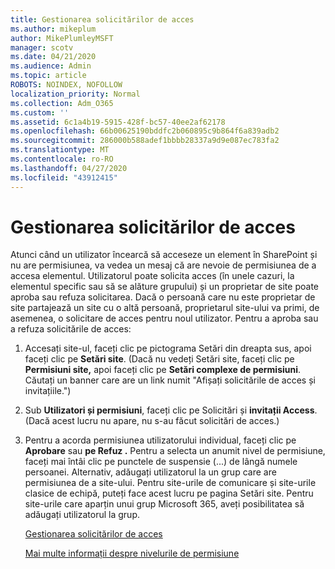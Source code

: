 ```yaml
---
title: Gestionarea solicitărilor de acces
ms.author: mikeplum
author: MikePlumleyMSFT
manager: scotv
ms.date: 04/21/2020
ms.audience: Admin
ms.topic: article
ROBOTS: NOINDEX, NOFOLLOW
localization_priority: Normal
ms.collection: Adm_O365
ms.custom: ''
ms.assetid: 6c1a4b19-5915-428f-bc57-40ee2af62178
ms.openlocfilehash: 66b00625190bddfc2b060895c9b864f6a839adb2
ms.sourcegitcommit: 286000b588adef1bbbb28337a9d9e087ec783fa2
ms.translationtype: MT
ms.contentlocale: ro-RO
ms.lasthandoff: 04/27/2020
ms.locfileid: "43912415"
---
```

# <a name="manage-access-requests"></a>Gestionarea solicitărilor de acces

Atunci când un utilizator încearcă să acceseze un element în SharePoint și nu are permisiunea, va vedea un mesaj că are nevoie de permisiunea de a accesa elementul. Utilizatorul poate solicita acces (în unele cazuri, la elementul specific sau să se alăture grupului) și un proprietar de site poate aproba sau refuza solicitarea. Dacă o persoană care nu este proprietar de site partajează un site cu o altă persoană, proprietarul site-ului va primi, de asemenea, o solicitare de acces pentru noul utilizator. Pentru a aproba sau a refuza solicitările de acces:
  
1. Accesați site-ul, faceți clic pe pictograma Setări din dreapta sus, apoi faceți clic pe **Setări site**. (Dacă nu vedeți Setări site, faceți clic pe **Permisiuni site,** apoi faceți clic pe **Setări complexe de permisiuni**. Căutați un banner care are un link numit "Afișați solicitările de acces și invitațiile.")
    
2. Sub **Utilizatori și permisiuni**, faceți clic pe Solicitări și **invitații Access**. (Dacă acest lucru nu apare, nu s-au făcut solicitări de acces.)
    
3. Pentru a acorda permisiunea utilizatorului individual, faceți clic pe **Aprobare** sau **pe Refuz .** Pentru a selecta un anumit nivel de permisiune, faceți mai întâi clic pe punctele de suspensie (...) de lângă numele persoanei. Alternativ, adăugați utilizatorul la un grup care are permisiunea de a site-ului. Pentru site-urile de comunicare și site-urile clasice de echipă, puteți face acest lucru pe pagina Setări site. Pentru site-urile care aparțin unui grup Microsoft 365, aveți posibilitatea să adăugați utilizatorul la grup.
    
    [Gestionarea solicitărilor de acces](https://go.microsoft.com/fwlink/?linkid=2008747)
    
    [Mai multe informații despre nivelurile de permisiune](https://go.microsoft.com/fwlink/?linkid=867071)
    

